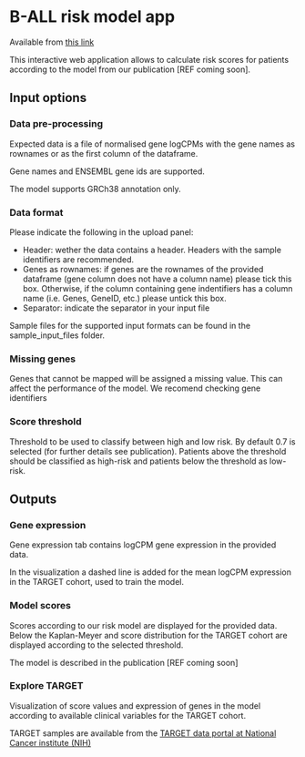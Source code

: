 # B-ALL risk model app

Available from [this link](https://aclosa.shinyapps.io/bALL_predictor_model/)

This interactive web application allows to calculate risk scores for patients according to the model from our publication [REF coming soon].

## Input options

### Data pre-processing

Expected data is a file of normalised gene logCPMs with the gene names as rownames or as the first column of the dataframe.

Gene names and ENSEMBL gene ids are supported.

The model supports GRCh38 annotation only.

### Data format

Please indicate the following in the upload panel:
* Header: wether the data contains a header. Headers with the sample identifiers are recommended.
* Genes as rownames: if genes are the rownames of the provided dataframe (gene column does not have a column name) please tick this box. Otherwise, if the column containing gene indentifiers has a column name (i.e. Genes, GeneID, etc.) please untick this box.
* Separator: indicate the separator in your input file

Sample files for the supported input formats can be found in the sample_input_files folder. 
                    
### Missing genes

Genes that cannot be mapped will be assigned a missing value. This can affect the performance of the model. We recomend checking gene identifiers

### Score threshold
Threshold to be used to classify between high and low risk. By default 0.7 is selected (for further details see publication). Patients above the threshold should be classified as high-risk and patients below the threshold as low-risk.

## Outputs

### Gene expression

Gene expression tab contains logCPM gene expression in the provided data.

In the visualization a dashed line is added for the mean logCPM expression in the TARGET cohort, used to train the model.

### Model scores

Scores according to our risk model are displayed for the provided data. Below the Kaplan-Meyer and score distribution for the TARGET cohort are displayed according to the selected threshold.

The model is described in the publication [REF coming soon]

### Explore TARGET

Visualization of score values and expression of genes in the model according to available clinical variables for the TARGET cohort.

TARGET samples are available from  the [TARGET data portal at National Cancer institute (NIH)](https://ocg.cancer.gov/programs/target/data-matrix)
                    

